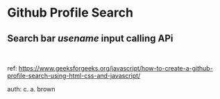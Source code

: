 # Github Profile Search

## Search bar _usename_ input calling  APi   

<br>

ref: https://www.geeksforgeeks.org/javascript/how-to-create-a-github-profile-search-using-html-css-and-javascript/

auth: c. a. brown   



